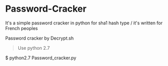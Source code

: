 # Password-Cracker
It's a simple password cracker in python for sha1 hash type / it's written for French peoples

Password cracker by Decrypt.sh



> Use python 2.7


$ python2.7 Password_cracker.py
